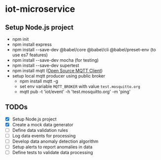 # iot-microservice

## Setup Node.js project

- npm init
- npm install express
- npm install --save-dev @babel/core @babel/cli @babel/preset-env (to use es7 features)
- npm install --save-dev mocha (for testing)
- npm install --save-dev supertest
- npm install mqtt ([Open Source MQTT Client](https://www.npmjs.com/package/mqtt))
- setup local mqtt producer using public broker
  - npm install mqtt -g
  - set env variable `MQTT_BROKER` with value `test.mosquitto.org`
  - mqtt pub -t 'iot/event' -h 'test.mosquitto.org' -m 'ping'

## TODOs

- [x] Setup Node.js project
- [x] Create a mock data generator
- [ ] Define data validation rules
- [ ] Log data events for processing
- [ ] Develop data anomaly detection algorithm
- [ ] Setup alerts to report anomalies in data
- [ ] Define tests to validate data processing
